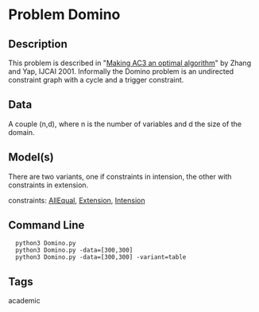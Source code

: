 # Problem Domino
## Description
This problem is described in "[Making AC3 an optimal algorithm](https://citeseerx.ist.psu.edu/viewdoc/download?doi=10.1.1.103.1730&rep=rep1&type=pdf)"
by Zhang and Yap, IJCAI 2001. Informally the Domino problem is an undirected constraint graph with a cycle and a trigger constraint.

## Data
A couple (n,d), where n is the number of variables and d the size of the domain.

## Model(s)
There are two variants, one if  constraints in intension, the other with constraints in extension.

  constraints: [AllEqual](http://pycsp.org/documentation/constraints/AllEqual), [Extension](http://pycsp.org/documentation/constraints/Extension), [Intension](http://pycsp.org/documentation/constraints/Intension)

## Command Line
```
  python3 Domino.py
  python3 Domino.py -data=[300,300]
  python3 Domino.py -data=[300,300] -variant=table
```

## Tags
 academic
